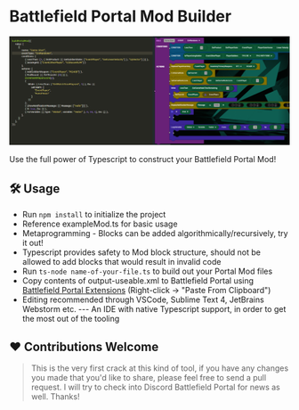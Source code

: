 # Battlefield Portal Mod Builder

![Text Representation is 1-to-1 with Visual Representation](showcase.png)

Use the full power of Typescript to construct your Battlefield Portal Mod!

## 🛠 Usage

* Run `npm install` to initialize the project
* Reference exampleMod.ts for basic usage
* Metaprogramming - Blocks can be added algorithmically/recursively, try it out!
* Typescript provides safety to Mod block structure, should not be allowed to add blocks that would result in invalid code
* Run `ts-node name-of-your-file.ts` to build out your Portal Mod files
* Copy contents of output-useable.xml to Battlefield Portal using [Battlefield Portal Extensions](https://chrome.google.com/webstore/detail/bf2042-portal-extensions/ojegdnmadhmgfijhiibianlhbkepdhlj) (Right-click -> "Paste From Clipboard")
* Editing recommended through VSCode, Sublime Text 4, JetBrains Webstorm etc. --- An IDE with native Typescript support, in order to get the most out of the tooling

## ♥ Contributions Welcome

> This is the very first crack at this kind of tool, if you have any changes you made that you'd like to share, please feel free to send a pull request. I will try to check into Discord Battlefield Portal for news as well. Thanks!
